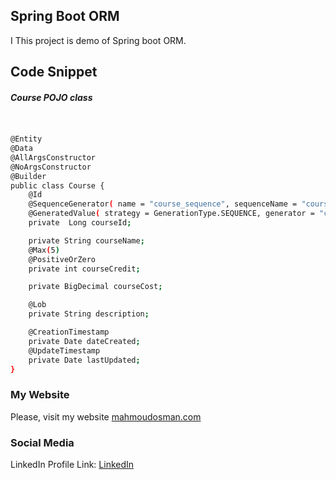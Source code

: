## Spring Boot ORM

I This project is demo of Spring boot ORM.
## Code Snippet

 ##### Course POJO class

```bash


@Entity
@Data
@AllArgsConstructor
@NoArgsConstructor
@Builder
public class Course {
    @Id
    @SequenceGenerator( name = "course_sequence", sequenceName = "course_sequence",  allocationSize = 1)
    @GeneratedValue( strategy = GenerationType.SEQUENCE, generator = "course_sequence")
    private  Long courseId;

    private String courseName;
    @Max(5)
    @PositiveOrZero
    private int courseCredit;

    private BigDecimal courseCost;

    @Lob
    private String description;

    @CreationTimestamp
    private Date dateCreated;
    @UpdateTimestamp
    private Date lastUpdated;
}


```


### My Website

Please, visit my website
[mahmoudosman.com](http://www.mahmoudosman.com/)


### Social Media

LinkedIn Profile Link: [LinkedIn](https://www.linkedin.com/in/mahmoudaoman/) 
